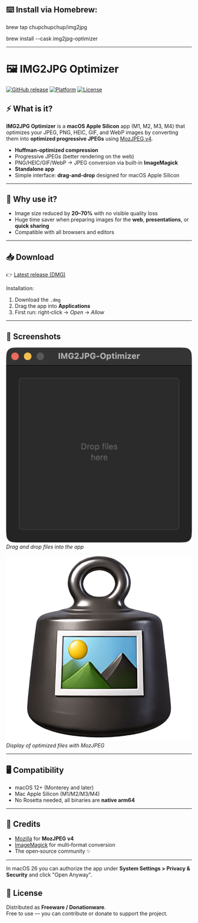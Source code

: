 ## ⌨️ Install via Homebrew:

brew tap chupchupchup/img2jpg

brew install --cask img2jpg-optimizer

---

# 🖼️ IMG2JPG Optimizer

[![GitHub release](https://img.shields.io/github/v/release/chupchupchup/IMG2JPG-Optimizer)](https://github.com/chupchupchup/IMG2JPG-Optimizer/releases)
[![Platform](https://img.shields.io/badge/platform-macOS%20Apple%20Silicon-blue)]()
[![License](https://img.shields.io/badge/license-Freeware%20%2F%20Donationware-brightgreen)]()

## ⚡ What is it?
**IMG2JPG Optimizer** is a **macOS Apple Silicon** app (M1, M2, M3, M4) that optimizes your JPEG, PNG, HEIC, GIF, and WebP images by converting them into **optimized progressive JPEGs** using [MozJPEG v4](https://github.com/mozilla/mozjpeg).  

- **Huffman-optimized compression**  
- Progressive JPEGs (better rendering on the web)  
- PNG/HEIC/GIF/WebP → JPEG conversion via built-in **ImageMagick**  
- **Standalone app**  
- Simple interface: **drag-and-drop** designed for macOS Apple Silicon  

---

## 🚀 Why use it?
- Image size reduced by **20–70%** with no visible quality loss  
- Huge time saver when preparing images for the **web**, **presentations**, or **quick sharing**  
- Compatible with all browsers and editors  

---

## 📥 Download
👉 [Latest release (DMG)](https://github.com/chupchupchup/IMG2JPG-Optimizer/releases/latest)  

Installation:  
1. Download the `.dmg`  
2. Drag the app into **Applications**  
3. First run: right‑click → *Open* → *Allow*  

---

## 📸 Screenshots

![Main window](screenshots/capture1.png)  
*Drag and drop files into the app*

![Optimized results](screenshots/capture2.png)  
*Display of optimized files with MozJPEG*

---

## 🖥️ Compatibility
- macOS 12+ (Monterey and later)  
- Mac Apple Silicon (M1/M2/M3/M4)  
- No Rosetta needed, all binaries are **native arm64**  

---

## 🙏 Credits
- [Mozilla](https://github.com/mozilla/mozjpeg) for **MozJPEG v4**  
- [ImageMagick](https://imagemagick.org) for multi‑format conversion  
- The open‑source community ✨  

---

In macOS 26 you can authorize the app under **System Settings > Privacy & Security**
and click "Open Anyway".

## 💝 License
Distributed as **Freeware / Donationware**.  
Free to use — you can contribute or donate to support the project.

